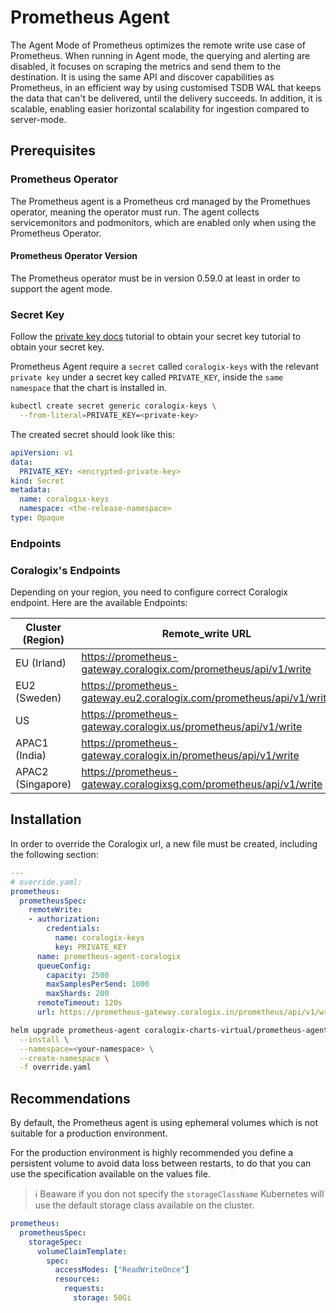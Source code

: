 # Prometheus Agent

The Agent Mode of Prometheus optimizes the remote write use case of Prometheus. 
When running in Agent mode, the querying and alerting are disabled, it focuses on scraping the metrics and send them to the destination.
It is using the same API and discover capabilities as Prometheus, in an efficient way by using customised TSDB WAL that keeps the data that can't be delivered, until the delivery succeeds.
In addition, it is scalable, enabling easier horizontal scalability for ingestion compared to server-mode.

## Prerequisites

### Prometheus Operator 

The Prometheus agent is a Prometheus crd managed by the Promethues operator, meaning the operator must run. 
The agent collects servicemonitors and podmonitors, which are enabled only when using the Prometheus Operator.

#### Prometheus Operator Version
The Prometheus operator must be in version 0.59.0 at least in order to support the agent mode.

###  Secret Key

Follow the [private key docs](https://coralogix.com/docs/private-key/) tutorial to obtain your secret key tutorial to obtain your secret key.

Prometheus Agent require a `secret` called `coralogix-keys` with the relevant `private key` under a secret key called `PRIVATE_KEY`, inside the `same namespace` that the chart is installed in.


```bash
kubectl create secret generic coralogix-keys \
  --from-literal=PRIVATE_KEY=<private-key>
```

The created secret should look like this:
```yaml
apiVersion: v1
data:
  PRIVATE_KEY: <encrypted-private-key>
kind: Secret
metadata:
  name: coralogix-keys
  namespace: <the-release-namespace>
type: Opaque 
```

### Endpoints

### Coralogix's Endpoints 

Depending on your region, you need to configure correct Coralogix endpoint. Here are the available Endpoints:

| Cluster (Region)  | Remote_write URL                                                     |
|-------------------|----------------------------------------------------------------------|
| EU (Irland)       | https://prometheus-gateway.coralogix.com/prometheus/api/v1/write |
| EU2 (Sweden)      | https://prometheus-gateway.eu2.coralogix.com/prometheus/api/v1/write |
| US                | https://prometheus-gateway.coralogix.us/prometheus/api/v1/write    |
| APAC1 (India)     | https://prometheus-gateway.coralogix.in/prometheus/api/v1/write     |
| APAC2 (Singapore) | https://prometheus-gateway.coralogixsg.com/prometheus/api/v1/write   |

## Installation

In order to override the Coralogix url, a new file must be created, including the following section:

```yaml
---
# override.yaml:
prometheus:
  prometheusSpec:
    remoteWrite:
    - authorization:
        credentials:
          name: coralogix-keys
          key: PRIVATE_KEY
      name: prometheus-agent-coralogix
      queueConfig:
        capacity: 2500
        maxSamplesPerSend: 1000
        maxShards: 200
      remoteTimeout: 120s
      url: https://prometheus-gateway.coralogix.in/prometheus/api/v1/write
```

```bash
helm upgrade prometheus-agent coralogix-charts-virtual/prometheus-agent-coralogix \
  --install \
  --namespace=<your-namespace> \
  --create-namespace \
  -f override.yaml
```
## Recommendations

By default, the Prometheus agent is using ephemeral volumes which is not suitable for a production environment.

For the production environment is highly recommended you define a persistent volume to avoid data loss between restarts, to do that you can use the specification available on the values file.

> :information_source: Beaware if you don not specify the `storageClassName` Kubernetes will use the default storage class available on the cluster.

```yaml
prometheus:
  prometheusSpec:
    storageSpec:
      volumeClaimTemplate:
        spec:
          accessModes: ["ReadWriteOnce"]
          resources:
            requests:
              storage: 50Gi

```
